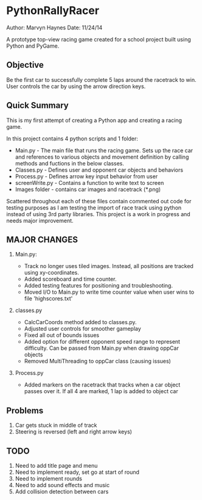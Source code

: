 PythonRallyRacer
================
Author: Marvyn Haynes
Date: 11/24/14

A prototype top-view racing game created for a school project built using Python and PyGame.


Objective
------------
Be the first car to successfully complete 5 laps around the racetrack to win.  User controls the car by using the arrow direction keys.


Quick Summary
-------------
This is my first attempt of creating a Python app and creating a racing game. 

In this project contains 4 python scripts and 1 folder:

- Main.py - The main file that runs the racing game. Sets up the race car and references to various objects and movement definition by calling methods and fuctions in the below classes.
- Classes.py - Defines user and opponent car objects and behaviors
- Process.py - Defines arrow key input behavior from user
- screenWrite.py - Contains a function to write text to screen
- Images folder - contains car images and racetrack (*.png)

Scattered throughout each of these files contain commented out code for testing purposes as I am 
testing the import of race track using python instead of using 3rd party libraries.  This project is a work in progress and needs major improvement.


MAJOR CHANGES
--------------

1. Main.py: 
	- Track no longer uses tiled images.  Instead, all positions are tracked using xy-coordinates.
	- Added scoreboard and time counter.
	- Added testing features for positioning and troubleshooting.
	- Moved I/O to Main.py to write time counter value when user wins to file 'highscores.txt'

2. classes.py
	- CalcCarCoords method added to classes.py.
	- Adjusted user controls for smoother gameplay
	- Fixed all out of bounds issues
	- Added option for different opponent speed range to represent difficulty.  Can be passed from Main.py when drawing oppCar objects
	- Removed MultiThreading to oppCar class (causing issues)

3. Process.py	
	- Added markers on the racetrack that tracks when a car object passes over it. If all 4 are marked, 1 lap is added to object car

Problems
---------
1. Car gets stuck in middle of track
2. Steering is reversed (left and right arrow keys)

TODO
-----
1. Need to add title page and menu
2. Need to implement ready, set go at start of round
3. Need to implement rounds
4. Need to add sound effects and music
5. Add collision detection between cars
